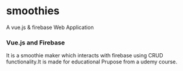 # smoothies
A vue.js & firebase Web Application


### Vue.js and Firebase
It is a smoothie maker which interacts with firebase using CRUD functionality.It is made for educational Prupose from a udemy course.
